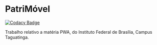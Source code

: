 # PatriMóvel

[![Codacy Badge](https://app.codacy.com/project/badge/Grade/6da4285e3d7946ae8dc025be15253e25)](https://www.codacy.com/gh/brunocecilio/patrimovel/dashboard?utm_source=github.com&amp;utm_medium=referral&amp;utm_content=brunocecilio/patrimovel&amp;utm_campaign=Badge_Grade)

Trabalho relativo a matéria PWA, do Instituto Federal de Brasília, Campus Taguatinga.